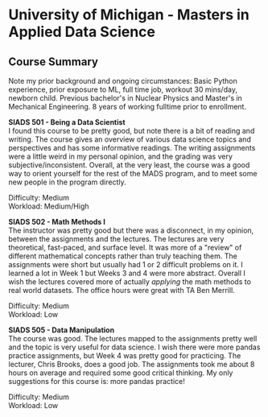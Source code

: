 # University of Michigan - Masters in Applied Data Science
## Course Summary

Note my prior background and ongoing circumstances: Basic Python experience, prior exposure to ML, full time job, workout 30 mins/day, newborn child. Previous bachelor's in Nuclear Physics and Master's in Mechanical Engineering. 8 years of working fulltime prior to enrollment.

**SIADS 501 - Being a Data Scientist**\
I found this course to be pretty good, but note there is a bit of reading and writing. The course gives an overview of various data science topics and perspectives and has some informative readings. The writing assignments were a little weird in my personal opinion, and the grading was very subjective/inconsistent. Overall, at the very least, the course was a good way to orient yourself for the rest of the MADS program, and to meet some new people in the program directly.

Difficulty: Medium\
Workload: Medium/High


**SIADS 502 - Math Methods I**\
The instructor was pretty good but there was a disconnect, in my opinion, between the assignments and the lectures. The lectures are very theoretical, fast-paced, and surface level. It was more of a "review" of different mathematical concepts rather than truly teaching them. The assignments were short but usually had 1 or 2 difficult problems on it. I learned a lot in Week 1 but Weeks 3 and 4 were more abstract. Overall I wish the lectures covered more of actually *applying* the math methods to real world datasets. The office hours were great with TA Ben Merrill.

Difficulty: Medium\
Workload: Low


**SIADS 505 - Data Manipulation**\
The course was good. The lectures mapped to the assignments pretty well and the topic is very useful for data science. I wish there were more pandas practice assignments, but Week 4 was pretty good for practicing. The lecturer, Chris Brooks, does a good job. The assignments took me about 8 hours on average and required some good critical thinking. My only suggestions for this course is: more pandas practice!

Difficulty: Medium\
Workload: Low

